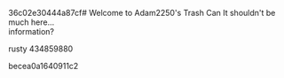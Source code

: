 36c02e30444a87cf# Welcome to Adam2250's Trash Can
It shouldn't be much here...<br>
information?<br>

rusty
434859880


becea0a1640911c2
